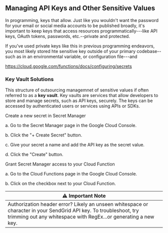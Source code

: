 ## Managing API Keys and Other Sensitive Values

In programming, keys that allow. Just like you wouldn't want the password for your email or social media accounts to be published broadly, it's important to keep keys that access resources programmatically---like API keys, OAuth tokens, passwords, etc.--private and protected.

If you've used private keys like this in previous programming endeavors, you most likely stored hte sensitive key outside of your primary codebase--such as in an environmental variable, or configuration file---and 

https://cloud.google.com/functions/docs/configuring/secrets

### Key Vault Solutions

This structure of outsourcing managemnet of sensitive values if often referred to as a **key vault**. Key vaults are services that allow developers to store and manage secrets, such as API keys, securely. The keys can be accessed by authenticated users or services using APIs or SDKs.



Create a new secret in Secret Manager

a. Go to the Secret Manager page in the Google Cloud Console.

b. Click the "+ Create Secret" button.

c. Give your secret a name and add the API key as the secret value.

d. Click the "Create" button.

Grant Secret Manager access to your Cloud Function

a. Go to the Cloud Functions page in the Google Cloud Console.

b. Click on the checkbox next to your Cloud Function.

| ⚠️  Important Note |
|--------------------|
| Authorization header error? Likely an unseen whitespace or character in your SendGrid API key. To troubleshoot, try trimming out any whitespace with RegEx...or generating a new key. |
